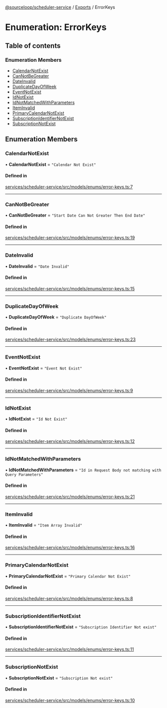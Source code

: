 [@sourceloop/scheduler-service](../README.md) / [Exports](../modules.md) / ErrorKeys

# Enumeration: ErrorKeys

## Table of contents

### Enumeration Members

- [CalendarNotExist](ErrorKeys.md#calendarnotexist)
- [CanNotBeGreater](ErrorKeys.md#cannotbegreater)
- [DateInvalid](ErrorKeys.md#dateinvalid)
- [DuplicateDayOfWeek](ErrorKeys.md#duplicatedayofweek)
- [EventNotExist](ErrorKeys.md#eventnotexist)
- [IdNotExist](ErrorKeys.md#idnotexist)
- [IdNotMatchedWithParameters](ErrorKeys.md#idnotmatchedwithparameters)
- [ItemInvalid](ErrorKeys.md#iteminvalid)
- [PrimaryCalendarNotExist](ErrorKeys.md#primarycalendarnotexist)
- [SubscriptionIdentifierNotExist](ErrorKeys.md#subscriptionidentifiernotexist)
- [SubscriptionNotExist](ErrorKeys.md#subscriptionnotexist)

## Enumeration Members

### CalendarNotExist

• **CalendarNotExist** = ``"Calendar Not Exist"``

#### Defined in

[services/scheduler-service/src/models/enums/error-keys.ts:7](https://github.com/sourcefuse/loopback4-microservice-catalog/blob/93a7f917/services/scheduler-service/src/models/enums/error-keys.ts#L7)

___

### CanNotBeGreater

• **CanNotBeGreater** = ``"Start Date Can Not Greater Then End Date"``

#### Defined in

[services/scheduler-service/src/models/enums/error-keys.ts:19](https://github.com/sourcefuse/loopback4-microservice-catalog/blob/93a7f917/services/scheduler-service/src/models/enums/error-keys.ts#L19)

___

### DateInvalid

• **DateInvalid** = ``"Date Invalid"``

#### Defined in

[services/scheduler-service/src/models/enums/error-keys.ts:15](https://github.com/sourcefuse/loopback4-microservice-catalog/blob/93a7f917/services/scheduler-service/src/models/enums/error-keys.ts#L15)

___

### DuplicateDayOfWeek

• **DuplicateDayOfWeek** = ``"Duplicate DayOfWeek"``

#### Defined in

[services/scheduler-service/src/models/enums/error-keys.ts:23](https://github.com/sourcefuse/loopback4-microservice-catalog/blob/93a7f917/services/scheduler-service/src/models/enums/error-keys.ts#L23)

___

### EventNotExist

• **EventNotExist** = ``"Event Not Exist"``

#### Defined in

[services/scheduler-service/src/models/enums/error-keys.ts:9](https://github.com/sourcefuse/loopback4-microservice-catalog/blob/93a7f917/services/scheduler-service/src/models/enums/error-keys.ts#L9)

___

### IdNotExist

• **IdNotExist** = ``"Id Not Exist"``

#### Defined in

[services/scheduler-service/src/models/enums/error-keys.ts:12](https://github.com/sourcefuse/loopback4-microservice-catalog/blob/93a7f917/services/scheduler-service/src/models/enums/error-keys.ts#L12)

___

### IdNotMatchedWithParameters

• **IdNotMatchedWithParameters** = ``"Id in Request Body not matching with Query Parameters"``

#### Defined in

[services/scheduler-service/src/models/enums/error-keys.ts:21](https://github.com/sourcefuse/loopback4-microservice-catalog/blob/93a7f917/services/scheduler-service/src/models/enums/error-keys.ts#L21)

___

### ItemInvalid

• **ItemInvalid** = ``"Item Array Invalid"``

#### Defined in

[services/scheduler-service/src/models/enums/error-keys.ts:16](https://github.com/sourcefuse/loopback4-microservice-catalog/blob/93a7f917/services/scheduler-service/src/models/enums/error-keys.ts#L16)

___

### PrimaryCalendarNotExist

• **PrimaryCalendarNotExist** = ``"Primary Calendar Not Exist"``

#### Defined in

[services/scheduler-service/src/models/enums/error-keys.ts:8](https://github.com/sourcefuse/loopback4-microservice-catalog/blob/93a7f917/services/scheduler-service/src/models/enums/error-keys.ts#L8)

___

### SubscriptionIdentifierNotExist

• **SubscriptionIdentifierNotExist** = ``"Subscription Identifier Not exist"``

#### Defined in

[services/scheduler-service/src/models/enums/error-keys.ts:11](https://github.com/sourcefuse/loopback4-microservice-catalog/blob/93a7f917/services/scheduler-service/src/models/enums/error-keys.ts#L11)

___

### SubscriptionNotExist

• **SubscriptionNotExist** = ``"Subscription Not exist"``

#### Defined in

[services/scheduler-service/src/models/enums/error-keys.ts:10](https://github.com/sourcefuse/loopback4-microservice-catalog/blob/93a7f917/services/scheduler-service/src/models/enums/error-keys.ts#L10)
